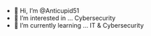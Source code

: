 - 👋 Hi, I’m @Anticupid51
- 👀 I’m interested in ... Cybersecurity
- 🌱 I’m currently learning ... IT & Cybersecurity

<!---
Anticupid51/Anticupid51 is a ✨ special ✨ repository because its `README.md` (this file) appears on your GitHub profile.
You can click the Preview link to take a look at your changes.
--->
